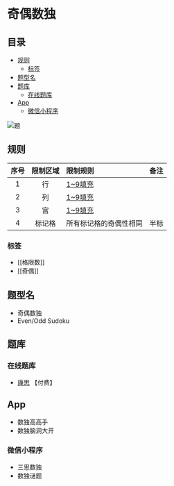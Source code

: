 # 奇偶数独
<!-- START doctoc generated TOC please keep comment here to allow auto update -->
<!-- DON'T EDIT THIS SECTION, INSTEAD RE-RUN doctoc TO UPDATE -->
## 目录

- [规则](#%E8%A7%84%E5%88%99)
  - [标签](#%E6%A0%87%E7%AD%BE)
- [题型名](#%E9%A2%98%E5%9E%8B%E5%90%8D)
- [题库](#%E9%A2%98%E5%BA%93)
  - [在线题库](#%E5%9C%A8%E7%BA%BF%E9%A2%98%E5%BA%93)
- [App](#app)
  - [微信小程序](#%E5%BE%AE%E4%BF%A1%E5%B0%8F%E7%A8%8B%E5%BA%8F)

<!-- END doctoc generated TOC please keep comment here to allow auto update -->

![题](https://www.gmpuzzles.com/images/blog/GM-EvenOddSudoku-Ex.png)

## 规则

| 序号  | 限制区域 | 限制规则        | 备注  |
|:---:|:----:|:------------|:---:|
|  1  |  行   | [1~9填充]     |     |
|  2  |  列   | [1~9填充]     |     |
|  3  |  宫   | [1~9填充]     |     |
|  4  | 标记格  | 所有标记格的奇偶性相同 | 半标  |

### 标签

- [[格限数]]
- [[奇偶]]

## 题型名

- 奇偶数独
- Even/Odd Sudoku

## 题库

### 在线题库

- [康思](https://www.conceptispuzzles.com/zh/index.aspx?uri=puzzle/sudoku) 【付费】

## App

- 数独高高手
- 数独脑洞大开

### 微信小程序

- 三思数独
- 数独谜题

[1~9填充]: ../../../../rules.md#1to9填充
